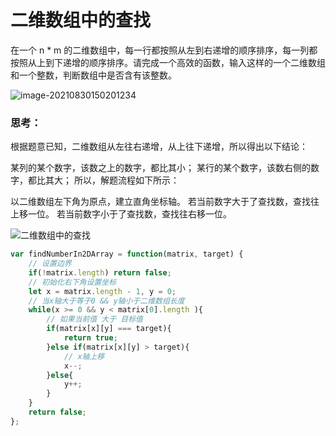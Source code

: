 # 二维数组中的查找



在一个 n * m 的二维数组中，每一行都按照从左到右递增的顺序排序，每一列都按照从上到下递增的顺序排序。请完成一个高效的函数，输入这样的一个二维数组和一个整数，判断数组中是否含有该整数。

![image-20210830150201234](C:\Users\Administrator\AppData\Roaming\Typora\typora-user-images\image-20210830150201234.png)



### 思考：

根据题意已知，二维数组从左往右递增，从上往下递增，所以得出以下结论：

某列的某个数字，该数之上的数字，都比其小；
某行的某个数字，该数右侧的数字，都比其大；
所以，解题流程如下所示：

以二维数组左下角为原点，建立直角坐标轴。
若当前数字大于了查找数，查找往上移一位。
若当前数字小于了查找数，查找往右移一位。

![二维数组中的查找](D:\Code\Vuejs\vue-cli\algorithm\高频面试系列\assets\二维数组中的查找.gif)



```javascript
var findNumberIn2DArray = function(matrix, target) {
    // 设置边界
    if(!matrix.length) return false;
    // 初始化右下角设置坐标
    let x = matrix.length - 1, y = 0;
    // 当x轴大于等于0 && y轴小于二维数组长度
    while(x >= 0 && y < matrix[0].length ){
        // 如果当前值 大于 目标值
        if(matrix[x][y] === target){
            return true;
        }else if(matrix[x][y] > target){
            // x轴上移 
            x--;
        }else{
            y++;
        }
    }
    return false;
};
```


